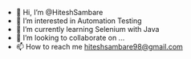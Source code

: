 - 👋 Hi, I’m @HiteshSambare
- 👀 I’m interested in Automation Testing
- 🌱 I’m currently learning Selenium with Java
- 💞️ I’m looking to collaborate on ...
- 📫 How to reach me hiteshsambare98@gmail.com

<!---
HiteshSambare/HiteshSambare is a ✨ special ✨ repository because its `README.md` (this file) appears on your GitHub profile.
You can click the Preview link to take a look at your changes.
--->
